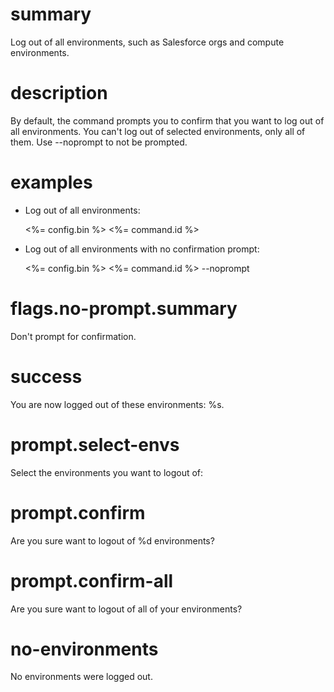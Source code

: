 # summary

Log out of all environments, such as Salesforce orgs and compute environments.

# description

By default, the command prompts you to confirm that you want to log out of all environments. You can't log out of selected environments, only all of them. Use --noprompt to not be prompted.

# examples

- Log out of all environments:

  <%= config.bin %> <%= command.id %>

- Log out of all environments with no confirmation prompt:

  <%= config.bin %> <%= command.id %> --noprompt

# flags.no-prompt.summary

Don't prompt for confirmation.

# success

You are now logged out of these environments: %s.

# prompt.select-envs

Select the environments you want to logout of:

# prompt.confirm

Are you sure want to logout of %d environments?

# prompt.confirm-all

Are you sure want to logout of all of your environments?

# no-environments

No environments were logged out.
